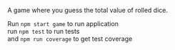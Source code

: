 A game where you guess the total value of rolled dice.

Run `npm start game` to run application </br>
run `npm test` to run tests </br>
and `npm run coverage` to get test coverage
